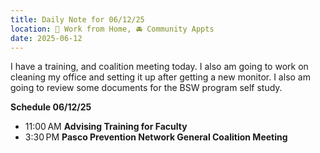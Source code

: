 ```yaml
---
title: Daily Note for 06/12/25
location: 🏡 Work from Home, 🚘 Community Appts
date: 2025-06-12
---
```

I have a training, and coalition meeting today. I also am going to work on cleaning my office and setting it up after getting a new monitor. I also am going to review some documents for the BSW program self study.

**Schedule 06/12/25**

- 11:00 AM **Advising Training for Faculty**
- 3:30 PM **Pasco Prevention Network General Coalition Meeting**